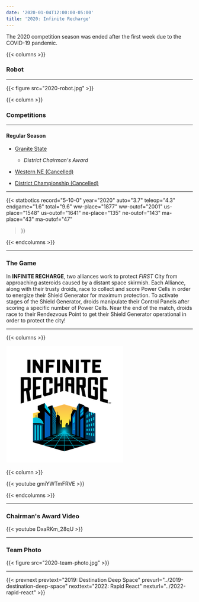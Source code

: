 ```yaml
---
date: '2020-01-04T12:00:00-05:00'
title: '2020: Infinite Recharge'
---
```


The 2020 competition season was ended after the first week due to the COVID-19 pandemic.

{{< columns >}}

### Robot

---

{{< figure src="2020-robot.jpg" >}}

{{< column >}}

### Competitions

---

#### Regular Season

* [Granite State](https://www.thebluealliance.com/event/2020nhgrs)
  * _District Chairman's Award_
* [Western NE (Cancelled)](https://www.thebluealliance.com/event/2020mawne)

* [District Championship (Cancelled)](https://www.thebluealliance.com/event/2020necmp)

---

{{< statbotics
    record="5-10-0" year="2020"
    auto="3.7" teleop="4.3" endgame="1.6" total="9.6"
    ww-place="1877" ww-outof="2001"
    us-place="1548" us-outof="1641"
    ne-place="135"  ne-outof="143"
    ma-place="43"  ma-outof="47"
>}}

{{< endcolumns >}}

---

### The Game

In **INFINITE RECHARGE**, two alliances work to protect _FIRST_ City from approaching asteroids caused by a distant space skirmish. Each Alliance, along with their trusty droids, race to collect and score Power Cells in order to energize their Shield Generator for maximum protection. To activate stages of the Shield Generator, droids manipulate their Control Panels after scoring a specific number of Power Cells. Near the end of the match, droids race to their Rendezvous Point to get their Shield Generator operational in order to protect the city!

---

{{< columns >}}

[![Infinite Recharge Logo](infinite-recharge-frc-logo.png)](https://en.wikipedia.org/wiki/Infinite_Recharge)

{{< column >}}

{{< youtube gmiYWTmFRVE >}}

{{< endcolumns >}}

---

### Chairman's Award Video

{{< youtube DxaRKm_28qU >}}

---

### Team Photo
{{< figure src="2020-team-photo.jpg" >}}

---

{{< prevnext  prevtext="2019: Destination Deep Space" prevurl="../2019-destination-deep-space" nexttext="2022: Rapid React" nexturl="../2022-rapid-react" >}}